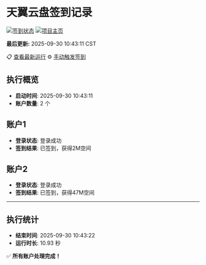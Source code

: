 # 天翼云盘签到记录

[![签到状态](https://github.com/xdrive5/cloud9/actions/workflows/main.yml/badge.svg)](https://github.com/xdrive5/cloud9/actions/workflows/main.yml) [![项目主页](https://img.shields.io/badge/GitHub-项目主页-blue?logo=github)](https://github.com/xdrive5/cloud9)

**最后更新:** 2025-09-30 10:43:11 CST

📋 [查看最新运行](https://github.com/xdrive5/cloud9/actions/runs/18117005692) ⚙️ [手动触发签到](https://github.com/xdrive5/cloud9/actions/workflows/main.yml)

## 执行概览
- **启动时间**: 2025-09-30 10:43:11
- **账户数量**: 2 个

## 账户1
- **登录状态**: 登录成功
- **签到结果**: 已签到，获得2M空间

## 账户2
- **登录状态**: 登录成功
- **签到结果**: 已签到，获得47M空间

---
## 执行统计
- **结束时间**: 2025-09-30 10:43:22
- **运行时长**: 10.93 秒

✅ **所有账户处理完成！**
